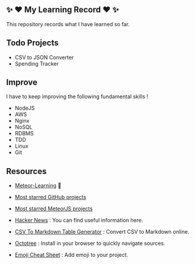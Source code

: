 ## :sparkles: :heart: My Learning Record :heart: :sparkles:

This repository records what I have learned so far.

## Todo Projects

* CSV to JSON Converter
* Spending Tracker

## Improve

I have to keep improving the following fundamental skills !

* NodeJS
* AWS
* Nginx
* NoSQL
* RDBMS
* TDD
* Linux
* Git

## Resources

* [Meteor-Learning](https://github.com/ericdouglas/Meteor-Learning) :sparkling_heart:

* [Most starred GitHub projects](https://github.com/search?q=stars:%3E1&s=stars&type=Repositories)

* [Most starred MeteorJS projects](https://github.com/search?o=desc&q=meteor&ref=searchresults&s=stars&type=Repositories&utf8=%E2%9C%93)

* [Hacker News](https://news.ycombinator.com/) : You can find useful information here.

* [CSV To Markdown Table Generator](https://donatstudios.com/CsvToMarkdownTable) : Convert CSV to Markdown online.

* [Octotree](https://github.com/buunguyen/octotree) : Install in your browser to quickly navigate sources.

* [Emoji Cheat Sheet](http://www.emoji-cheat-sheet.com/) : Add emoji to your project.
